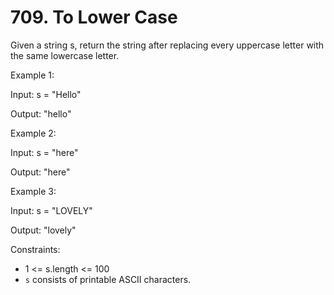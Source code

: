 # 709. To Lower Case

Given a string s, return the string after replacing every uppercase letter with the same lowercase letter.

Example 1:

Input: s = "Hello"

Output: "hello"

Example 2:

Input: s = "here"

Output: "here"

Example 3:

Input: s = "LOVELY"

Output: "lovely"

Constraints:

* 1 <= s.length <= 100
* `s` consists of printable ASCII characters.